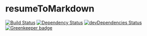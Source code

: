 resumeToMarkdown
============

[![Build Status](https://api.travis-ci.org/jsonresume/resumeToMarkdown.svg)](http://travis-ci.org/jsonresume/resumeToMarkdown)
[![Dependency Status](https://david-dm.org/jsonresume/resumeToMarkdown.svg)](https://david-dm.org/jsonresume/resumeToMarkdown)
[![devDependencies Status](https://david-dm.org/jsonresume/resumeToMarkdown/dev-status.svg)](https://david-dm.org/jsonresume/resumeToMarkdown?type=dev)
[![Greenkeeper badge](https://badges.greenkeeper.io/jsonresume/resumeToMarkdown.svg)](https://greenkeeper.io/)

